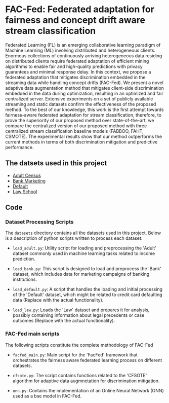 # FAC-Fed: Federated adaptation for fairness and concept drift aware stream classification
Federated Learning (FL) is an emerging collaborative learning paradigm of Machine Learning (ML) involving distributed and heterogeneous clients. Enormous collections of continuously arriving heterogeneous data residing on distributed clients require federated adaptation of efficient mining algorithms to enable fair and high-quality predictions with privacy guarantees and minimal response delay. In this context, we propose a federated adaptation that mitigates discrimination embedded in the streaming data while handling concept drifts (FAC-Fed). We present a novel adaptive data augmentation method that mitigates client-side discrimination embedded in the data during optimization, resulting in an optimized and fair centralized server. Extensive experiments on a set of publicly available streaming and static datasets confirm the effectiveness of the proposed method. To the best of our knowledge, this work is the first attempt towards fairness-aware federated adaptation for stream classification, therefore, to prove the superiority of our proposed method over state-of-the-art, we compare the centralized version of our proposed method with three centralized stream classification baseline models (FABBOO, FAHT, CSMOTE). The experimental results show that our method outperforms the current methods in terms of both discrimination mitigation and predictive performance.
## The datsets used in this project
* [Adult Census](https://archive.ics.uci.edu/dataset/2/adult)
* [Bank Marketing](https://archive.ics.uci.edu/dataset/222/bank+marketing)
* [Default](https://archive.ics.uci.edu/dataset/350/default+of+credit+card+clients)
* [Law School](https://github.com/iosifidisvasileios/FABBOO/blob/master/Data/law_dataset.arff)
## Code
### Dataset Processing Scripts

The `datasets` directory contains all the datasets used in this project. Below is a description of python scripts written to process each dataset:

- `load_adult.py`: Utility script for loading and preprocessing the 'Adult' dataset commonly used in machine learning tasks related to income prediction.
  
- `load_bank.py`: This script is designed to load and preprocess the 'Bank' dataset, which includes data for marketing campaigns of banking institutions.

- `load_default.py`: A script that handles the loading and initial processing of the 'Default' dataset, which might be related to credit card defaulting data (Replace with the actual functionality).

- `load_law.py`: Loads the 'Law' dataset and prepares it for analysis, possibly containing information about legal precedents or case outcomes (Replace with the actual functionality).
### FAC-Fed main scripts
The following scripts constitute the complete methodology of FAC-Fed
- `facfed_main.py`: Main script for the 'FacFed' framework that orchestrates the fairness aware federated learning process on different datasets.
- `cfsote.py`: The script contains functions related to the 'CFSOTE' algorithm for adaptive data augmnetation for discrimination mitigation.
  
- `onn.py`: Contains the implementation of an Online Neural Network (ONN) used as a bse model in FAC-Fed.

